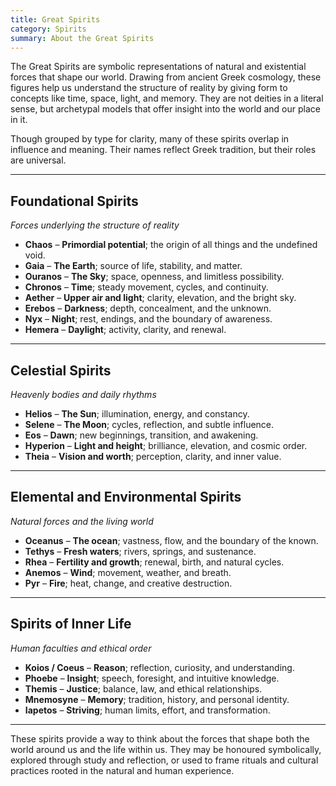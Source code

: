 ```yaml
---
title: Great Spirits
category: Spirits
summary: About the Great Spirits
---
```


The Great Spirits are symbolic representations of natural and existential forces that shape our world. Drawing from ancient Greek cosmology, these figures help us understand the structure of reality by giving form to concepts like time, space, light, and memory. They are not deities in a literal sense, but archetypal models that offer insight into the world and our place in it.

Though grouped by type for clarity, many of these spirits overlap in influence and meaning. Their names reflect Greek tradition, but their roles are universal.

---

## Foundational Spirits  
*Forces underlying the structure of reality*

- **Chaos** – **Primordial potential**; the origin of all things and the undefined void.
- **Gaia** – **The Earth**; source of life, stability, and matter.
- **Ouranos** – **The Sky**; space, openness, and limitless possibility.
- **Chronos** – **Time**; steady movement, cycles, and continuity.
- **Aether** – **Upper air and light**; clarity, elevation, and the bright sky.
- **Erebos** – **Darkness**; depth, concealment, and the unknown.
- **Nyx** – **Night**; rest, endings, and the boundary of awareness.
- **Hemera** – **Daylight**; activity, clarity, and renewal.

---

## Celestial Spirits  
*Heavenly bodies and daily rhythms*

- **Helios** – **The Sun**; illumination, energy, and constancy.
- **Selene** – **The Moon**; cycles, reflection, and subtle influence.
- **Eos** – **Dawn**; new beginnings, transition, and awakening.
- **Hyperion** – **Light and height**; brilliance, elevation, and cosmic order.
- **Theia** – **Vision and worth**; perception, clarity, and inner value.

---

## Elemental and Environmental Spirits  
*Natural forces and the living world*

- **Oceanus** – **The ocean**; vastness, flow, and the boundary of the known.
- **Tethys** – **Fresh waters**; rivers, springs, and sustenance.
- **Rhea** – **Fertility and growth**; renewal, birth, and natural cycles.
- **Anemos** – **Wind**; movement, weather, and breath.
- **Pyr** – **Fire**; heat, change, and creative destruction.

---

## Spirits of Inner Life  
*Human faculties and ethical order*

- **Koios / Coeus** – **Reason**; reflection, curiosity, and understanding.
- **Phoebe** – **Insight**; speech, foresight, and intuitive knowledge.
- **Themis** – **Justice**; balance, law, and ethical relationships.
- **Mnemosyne** – **Memory**; tradition, history, and personal identity.
- **Iapetos** – **Striving**; human limits, effort, and transformation.

---

These spirits provide a way to think about the forces that shape both the world around us and the life within us. They may be honoured symbolically, explored through study and reflection, or used to frame rituals and cultural practices rooted in the natural and human experience.
